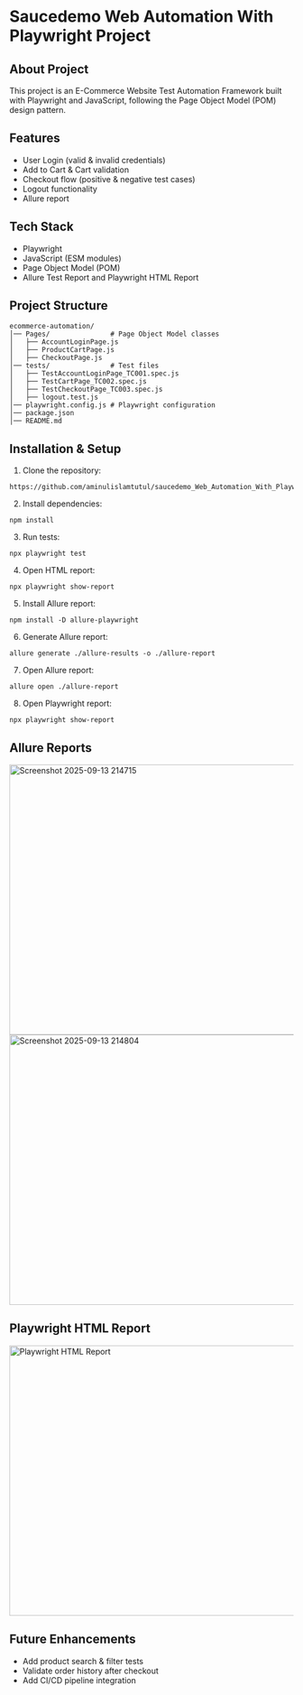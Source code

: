 # **Saucedemo Web Automation With Playwright Project**
## About Project
This project is an E-Commerce Website Test Automation Framework built with Playwright and JavaScript, following the Page Object Model (POM) design pattern.
## Features
- User Login (valid & invalid credentials)
- Add to Cart & Cart validation
- Checkout flow (positive & negative test cases)
- Logout functionality
- Allure report
## Tech Stack
- Playwright
- JavaScript (ESM modules)
- Page Object Model (POM)
- Allure Test Report and Playwright HTML Report
## Project Structure
```
ecommerce-automation/
│── Pages/               # Page Object Model classes
│   ├── AccountLoginPage.js
│   ├── ProductCartPage.js
│   ├── CheckoutPage.js
│── tests/               # Test files
│   ├── TestAccountLoginPage_TC001.spec.js
│   ├── TestCartPage_TC002.spec.js
│   ├── TestCheckoutPage_TC003.spec.js
│   ├── logout.test.js
│── playwright.config.js # Playwright configuration
│── package.json
│── README.md
```
## Installation & Setup
1. Clone the repository:
```console
https://github.com/aminulislamtutul/saucedemo_Web_Automation_With_Playwright_Project.git
```
2. Install dependencies:
```console
npm install
```
3. Run tests:
```console
npx playwright test
```
4. Open HTML report:
```console
npx playwright show-report
```
5. Install Allure report:
```console
npm install -D allure-playwright
```
6. Generate Allure report:
```console
allure generate ./allure-results -o ./allure-report
```
7. Open Allure report:
```console
allure open ./allure-report
```
8. Open Playwright report:
```console
npx playwright show-report
```
## Allure Reports
<img width="949" height="479" alt="Screenshot 2025-09-13 214715" src="https://github.com/user-attachments/assets/ce254722-faa3-49a8-b0b9-d15e6193bb0e" />
<img width="947" height="479" alt="Screenshot 2025-09-13 214804" src="https://github.com/user-attachments/assets/6cba4e62-42ad-4afa-a884-afe54617e164" />

## Playwright HTML Report
<img width="949" height="479" alt="Playwright HTML Report" src="https://github.com/user-attachments/assets/6ad89806-595a-4b66-8864-6cb17f9d756f" />


## Future Enhancements
- Add product search & filter tests
- Validate order history after checkout
- Add CI/CD pipeline integration




